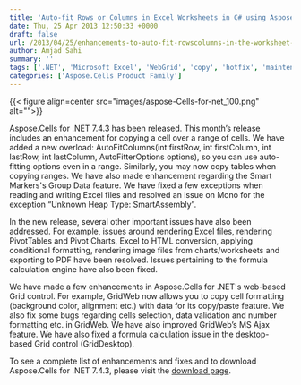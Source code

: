 ```yaml
---
title: 'Auto-fit Rows or Columns in Excel Worksheets in C# using Aspose.Cells for .NET 7.4.3'
date: Thu, 25 Apr 2013 12:50:33 +0000
draft: false
url: /2013/04/25/enhancements-to-auto-fit-rowscolumns-in-the-worksheet-and-copying-ranges-in-aspose.cells-for-.net-7.4.3/
author: Amjad Sahi
summary: ''
tags: ['.NET', 'Microsoft Excel', 'WebGrid', 'copy', 'hotfix', 'maintenance release', 'product release']
categories: ['Aspose.Cells Product Family']
---
```




{{< figure align=center src="images/aspose-Cells-for-net_100.png" alt="">}}


Aspose.Cells for .NET 7.4.3 has been released. This month’s release includes an enhancement for copying a cell over a range of cells. We have added a new overload: AutoFitColumns(int firstRow, int firstColumn, int lastRow, int lastColumn, AutoFitterOptions options), so you can use auto-fitting options even in a range. Similarly, you may now copy tables when copying ranges. We have also made enhancement regarding the Smart Markers's Group Data feature. We have fixed a few exceptions when reading and writing Excel files and resolved an issue on Mono for the exception “Unknown Heap Type: SmartAssembly”.

In the new release, several other important issues have also been addressed. For example, issues around rendering Excel files, rendering PivotTables and Pivot Charts, Excel to HTML conversion, applying conditional formatting, rendering image files from charts/worksheets and exporting to PDF have been resolved. Issues pertaining to the formula calculation engine have also been fixed.

We have made a few enhancements in Aspose.Cells for .NET's web-based Grid control. For example, GridWeb now allows you to copy cell formatting (background color, alignment etc.) with data for its copy/paste feature. We also fix some bugs regarding cells selection, data validation and number formatting etc. in GridWeb. We have also improved GridWeb’s MS Ajax feature. We have also fixed a formula calculation issue in the desktop-based Grid control (GridDesktop).

To see a complete list of enhancements and fixes and to download Aspose.Cells for .NET 7.4.3, please visit the [download page][1].




[1]: https://downloads.aspose.com/cells/net





